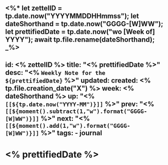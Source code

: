 <%*
	let zettelID = tp.date.now("YYYYMMDDHHmmss");
	let dateShorthand = tp.date.now("GGGG-[W]WW");
	let prettifiedDate = tp.date.now("wo [Week of] YYYY");
	await tp.file.rename(dateShorthand);
_%>
---
id: <% zettelID %>
title: "<% prettifiedDate %>"
desc: "<% `Weekly Note for the ${prettifiedDate}` %>"
updated: 
created: <% tp.file.creation_date("X") %>
week: <% dateShorthand %>
up: "<% `[[${tp.date.now("YYYY-MM")}]]` %>"
prev: "<% `[[${moment().subtract(1,"w").format("GGGG-[W]WW")}]]` %>"
next:  "<% `[[${moment().add(1,"w").format("GGGG-[W]WW")}]]` %>"
tags:
	- journal
---

# <% prettifiedDate %>